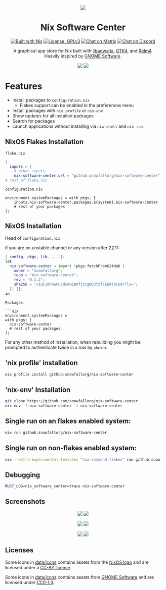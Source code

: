 <div align="center">

<img src="data/icons/dev.vlinkz.NixSoftwareCenter.svg"/>

Nix Software Center
===

[![Built with Nix][builtwithnix badge]][builtwithnix]
[![License: GPLv3][GPLv3 badge]][GPLv3]
[![Chat on Matrix][matrix badge]][matrix]
[![Chat on Discord][discord badge]][discord]

A graphical app store for Nix built with [libadwaita](https://gitlab.gnome.org/GNOME/libadwaita), [GTK4](https://www.gtk.org/), and [Relm4](https://relm4.org/). Heavily inspired by [GNOME Software](https://gitlab.gnome.org/GNOME/gnome-software).

<img src="data/screenshots/overview-light.png#gh-light-mode-only"/>
<img src="data/screenshots/overview-dark.png#gh-dark-mode-only"/> 

</div>

# Features
- Install packages to `configuration.nix`
  - Flakes support can be enabled in the preferences menu
- Install packages with `nix profile` or `nix-env`
- Show updates for all installed packages
- Search for packages
- Launch applications without installing via `nix-shell` and `nix run`

## NixOS Flakes Installation
`flake.nix`
```nix
{
  inputs = {
    # other inputs
    nix-software-center.url = "github:snowfallorg/nix-software-center";
# rest of flake.nix
```

`configuration.nix`
```
environment.systemPackages = with pkgs; [
    inputs.nix-software-center.packages.${system}.nix-software-center
    # rest of your packages
];
```

## NixOS Installation

Head of `configuration.nix`

if you are on unstable channel or any version after 22.11:
```nix
{ config, pkgs, lib, ... }:
let
  nix-software-center = import (pkgs.fetchFromGitHub {
    owner = "snowfallorg";
    repo = "nix-software-center";
    rev = "0.1.2";
    sha256 = "xiqF1mP8wFubdsAQ1BmfjzCgOD3YZf7EGWl9i69FTls=";
  }) {};
in
```

```
Packages:

```nix
environment.systemPackages =
with pkgs; [
  nix-software-center
  # rest of your packages
];
```

For any other method of installation, when rebuilding you might be prompted to authenticate twice in a row by `pkexec`

## 'nix profile' installation
```bash
nix profile install github:snowfallorg/nix-software-center
```

## 'nix-env' Installation

```bash
git clone https://github.com/snowfallorg/nix-software-center
nix-env -f nix-software-center -i nix-software-center
```

## Single run on an flakes enabled system:
```bash
nix run github:snowfallorg/nix-software-center
```

## Single run on non-flakes enabled system:
```bash
nix --extra-experimental-features "nix-command flakes" run github:snowfallorg/nix-software-center
```

## Debugging

```bash
RUST_LOG=nix_software_center=trace nix-software-center
```

## Screenshots
<p align="middle">
  <img src="data/screenshots/frontpage-light.png#gh-light-mode-only"/>
  <img src="data/screenshots/frontpage-dark.png#gh-dark-mode-only"/> 
</p>

<p align="middle">
  <img src="data/screenshots/application-light.png#gh-light-mode-only"/>
  <img src="data/screenshots/application-dark.png#gh-dark-mode-only"/> 
</p>

<p align="middle">
  <img src="data/screenshots/searchpage-light.png#gh-light-mode-only"/>
  <img src="data/screenshots/searchpage-dark.png#gh-dark-mode-only"/> 
</p>

## Licenses

Some icons in [data/icons](data/icons/) contains assets from the [NixOS logo](https://github.com/NixOS/nixos-artwork/tree/master/logo) and are licensed under a [CC-BY license](https://creativecommons.org/licenses/by/4.0/).

Some icons in [data/icons](data/icons/) contains assets from [GNOME Software](https://gitlab.gnome.org/GNOME/gnome-software/-/tree/main/data/icons/hicolor/scalable) and are licensed under [CC0-1.0](https://creativecommons.org/publicdomain/zero/1.0/).

[builtwithnix badge]: https://img.shields.io/badge/Built%20With-Nix-41439A?style=for-the-badge&logo=nixos&logoColor=white
[builtwithnix]: https://builtwithnix.org/
[GPLv3 badge]: https://img.shields.io/badge/License-GPLv3-blue.svg?style=for-the-badge
[GPLv3]: https://opensource.org/licenses/GPL-3.0
[matrix badge]: https://img.shields.io/badge/matrix-join%20chat-0cbc8c?style=for-the-badge&logo=matrix&logoColor=white
[matrix]: https://matrix.to/#/#snowflakeos:matrix.org
[discord badge]: https://img.shields.io/discord/1021080090676842506?color=7289da&label=Discord&logo=discord&logoColor=ffffff&style=for-the-badge
[discord]: https://discord.gg/6rWNMmdkgT
